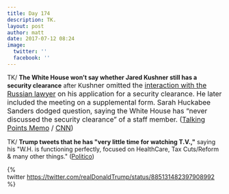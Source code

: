 ```yaml
---
title: Day 174
description: TK.
layout: post
author: matt
date: 2017-07-12 08:24
image:
  twitter: ''
  facebook: ''
---
```



TK/ **The White House won’t say whether Jared Kushner still has a security clearance** after K<span style="font-size: 1rem;">ushner omitted the <a href="https://whatthefuckjusthappenedtoday.com/2017/07/11/Day-173/#2-the-email-sent-to-trump-jr-said-th">interaction with the Russian lawyer</a> on his application for a security clearance. He later included the meeting on a supplemental form.</span><span style="font-size: 1rem;">&nbsp;</span><span style="font-size: 1rem;">Sarah Huckabee Sanders dodged question, saying the White House has “never discussed the security clearance” of a staff member. (<a href="http://talkingpointsmemo.com/livewire/white-house-wont-say-kushner-has-security-clearance">Talking Points Memo</a> / <a href="http://www.cnn.com/2017/07/12/politics/kushner-trump-jr-russia-email-chain/index.html">CNN</a>)</span>

TK/ **Trump tweets that he has "very little time for watching T.V.,"** saying his "W.H. is functioning perfectly, focused on HealthCare, Tax Cuts/Reform & many other things." ([Politico](http://www.politico.com/story/2017/07/12/trump-tweet-i-have-little-time-to-watch-tv-240447))

{% twitter https://twitter.com/realDonaldTrump/status/885131482397908992 %}